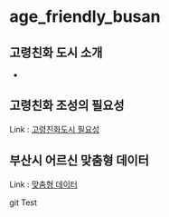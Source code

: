 # age_friendly_busan

## 고령친화 도시 소개
* 


## 고령친화 조성의 필요성

Link : [고령친화도시 필요성](http://afc.bswdi.re.kr/Page.do?code=C101&menu=1 "link")

## 부산시 어르신 맞춤형 데이터

Link : [맞춤형 데이터](https://data.busan.go.kr/customData/list.nm?apitype=130 "link")

git Test